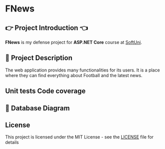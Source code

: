 # FNews

## :point_right: Project Introduction :point_left:

**FNews** is my defense project for **ASP.NET Core** course at [SoftUni](https://softuni.bg/trainings/3601/asp-dot-net-core-february-2022).

## :pencil: Project Description
The web application provides many functionalities for its users. It is a place where they can find everything about Football and the latest news.

## Unit tests Code coverage


## :floppy_disk: Database Diagram

## License

This project is licensed under the MIT License - see the [LICENSE](LICENSE) file for details